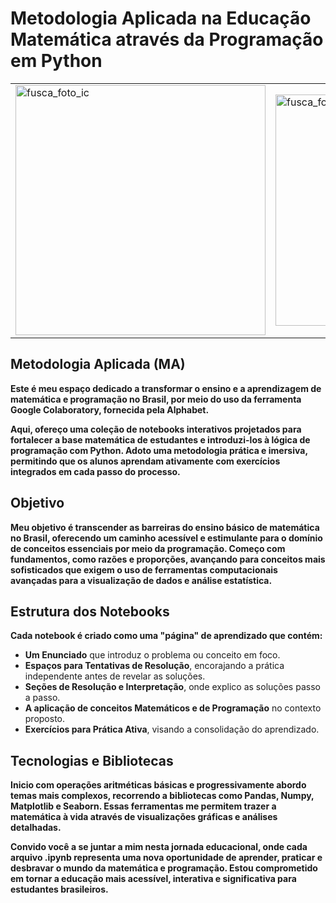 # Metodologia Aplicada na Educação Matemática através da Programação em Python


<p align="center">
  <table>
    <tr>
      <td><img src="https://github.com/IM-NOT-AI/MA-Educacao-AbstracaoLogica-Python-Matematica-Interpretacao/assets/113378671/8061efc5-9f52-499d-8bbe-8517df36d308" alt="fusca_foto_ic" width="400"></td>
      <td><img src="https://github.com/IM-NOT-AI/MA-Educacao-AbstracaoLogica-Python-Matematica-Interpretacao/assets/113378671/3253054a-d60e-430c-8b5c-4bdf80c1e1d5" alt="fusca_foto_ic" width="370"></td>
      <td><img src="https://github.com/IM-NOT-AI/MA-Educacao-AbstracaoLogica-Python-Matematica-Interpretacao/assets/113378671/8dc2ec76-c640-4cd0-8109-65444593d054" width="250"></td>
    </tr>
  </table>
</p>


## Metodologia Aplicada (MA)



**Este é meu espaço dedicado a transformar o ensino e a aprendizagem de matemática e programação no Brasil, por meio do uso da ferramenta Google Colaboratory, fornecida pela Alphabet.**

**Aqui, ofereço uma coleção de notebooks interativos projetados para fortalecer a base matemática de estudantes e introduzi-los à lógica de programação com Python. Adoto uma metodologia prática e imersiva, permitindo que os alunos aprendam ativamente com exercícios integrados em cada passo do processo.**

## Objetivo

**Meu objetivo é transcender as barreiras do ensino básico de matemática no Brasil, oferecendo um caminho acessível e estimulante para o domínio de conceitos essenciais por meio da programação. Começo com fundamentos, como razões e proporções, avançando para conceitos mais sofisticados que exigem o uso de ferramentas computacionais avançadas para a visualização de dados e análise estatística.**

## Estrutura dos Notebooks

**Cada notebook é criado como uma "página" de aprendizado que contém:**

- **Um Enunciado** que introduz o problema ou conceito em foco.
- **Espaços para Tentativas de Resolução**, encorajando a prática independente antes de revelar as soluções.
- **Seções de Resolução e Interpretação**, onde explico as soluções passo a passo.
- **A aplicação de conceitos Matemáticos e de Programação** no contexto proposto.
- **Exercícios para Prática Ativa**, visando a consolidação do aprendizado.

## Tecnologias e Bibliotecas

**Inicio com operações aritméticas básicas e progressivamente abordo temas mais complexos, recorrendo a bibliotecas como Pandas, Numpy, Matplotlib e Seaborn. Essas ferramentas me permitem trazer a matemática à vida através de visualizações gráficas e análises detalhadas.**



















**Convido você a se juntar a mim nesta jornada educacional, onde cada arquivo .ipynb representa uma nova oportunidade de aprender, praticar e desbravar o mundo da matemática e programação. Estou comprometido em tornar a educação mais acessível, interativa e significativa para estudantes brasileiros.**

